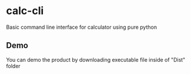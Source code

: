 # calc-cli
Basic command line interface for calculator using pure python

## Demo
You can demo the product by downloading executable file inside of "Dist" folder
